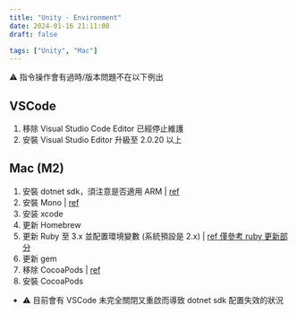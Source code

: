 ```yaml
---
title: "Unity - Environment"
date: 2024-01-16 21:11:00
draft: false

tags: ["Unity", "Mac"]
---
```


:warning: 指令操作會有過時/版本問題不在以下例出

## VSCode

1. 移除 Visual Studio Code Editor 已經停止維護
2. 安裝 Visual Studio Editor 升級至 2.0.20 以上

## Mac (M2)

1. 安裝 dotnet sdk，須注意是否適用 ARM | [ref](https://dotnet.microsoft.com/en-us/download) 
2. 安裝 Mono | [ref](https://www.mono-project.com/download/stable/)
3. 安装 xcode
4. 更新 Homebrew
5. 更新 Ruby 至 3.x 並配置環境變數 (系統預設是 2.x) | [ref 僅參考 ruby 更新部分](https://blog.csdn.net/mydo/article/details/126918391)
6. 更新 gem
7. 移除 CocoaPods | [ref](https://blog.csdn.net/feelinghappy/article/details/111478615)
8. 安裝 CocoaPods

- :warning: 目前會有 VSCode 未完全關閉又重啟而導致 dotnet sdk 配置失效的狀況